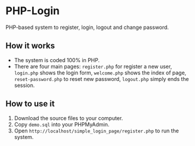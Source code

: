 # PHP-Login

PHP-based system to register, login, logout and change password.

## How it works

* The system is coded 100% in PHP.
* There are four main pages: 
`register.php` for register a new user, 
`login.php` shows the login form, 
`welcome.php` shows the index of page,
`reset-password.php` to reset new password,
`logout.php` simply ends the session.

## How to use it

1. Download the source files to your computer.
2. Copy `demo.sql` into your PHPMyAdmin.
3. Open `http://localhost/simple_login_page/register.php` to run the system. 